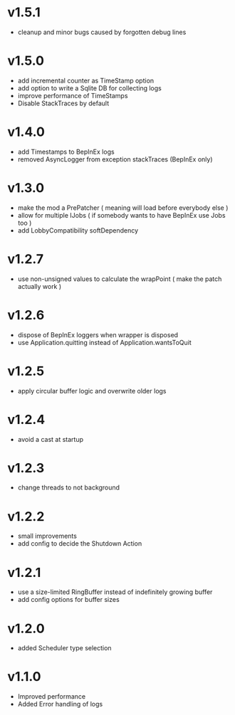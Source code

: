 # v1.5.1
- cleanup and minor bugs caused by forgotten debug lines

# v1.5.0
- add incremental counter as TimeStamp option
- add option to write a Sqlite DB for collecting logs
- improve performance of TimeStamps
- Disable StackTraces by default

# v1.4.0
- add Timestamps to BepInEx logs
- removed AsyncLogger from exception stackTraces (BepInEx only)

# v1.3.0
- make the mod a PrePatcher ( meaning will load before everybody else )
- allow for multiple IJobs ( if somebody wants to have BepInEx use Jobs too )
- add LobbyCompatibility softDependency

# v1.2.7
- use non-unsigned values to calculate the wrapPoint ( make the patch actually work )

# v1.2.6
- dispose of BepInEx loggers when wrapper is disposed
- use Application.quitting instead of Application.wantsToQuit

# v1.2.5
- apply circular buffer logic and overwrite older logs

# v1.2.4
- avoid a cast at startup

# v1.2.3
- change threads to not background

# v1.2.2
- small improvements
- add config to decide the Shutdown Action

# v1.2.1
- use a size-limited RingBuffer instead of indefinitely growing buffer
- add config options for buffer sizes

# v1.2.0
- added Scheduler type selection

# v1.1.0
- Improved performance
- Added Error handling of logs